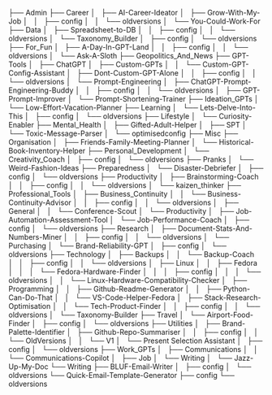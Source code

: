 ├── Admin
├── Career
│   ├── AI-Career-Ideator
│   ├── Grow-With-My-Job
│   │   ├── config
│   │   └── oldversions
│   └── You-Could-Work-For
├── Data
│   ├── Spreadsheet-to-DB
│   │   ├── config
│   │   └── oldversions
│   └── Taxonomy_Builder
│       ├── config
│       └── oldversions
├── For_Fun
│   ├── A-Day-In-GPT-Land
│   │   ├── config
│   │   └── oldversions
│   └── Ask-A-Sloth
├── Geopolitics_And_News
├── GPT-Tools
│   ├── ChatGPT
│   ├── Custom-GPTs
│   │   └── Custom-GPT-Config-Assistant
│   ├── Dont-Custom-GPT-Alone
│   │   ├── config
│   │   └── oldversions
│   └── Prompt-Engineering
│       ├── ChatGPT-Prompt-Engineering-Buddy
│       │   ├── config
│       │   └── oldversions
│       ├── GPT-Prompt-Improver
│       └── Prompt-Shortening-Trainer
├── Ideation_GPTs
│   └── Low-Effort-Vacation-Planner
├── Learning
│   └── Lets-Delve-Into-This
│       ├── config
│       └── oldversions
├── Lifestyle
│   └── Curiosity-Enabler
├── Mental_Health
│   ├── Gifted-Adult-Helper
│   ├── SPT
│   └── Toxic-Message-Parser
│       └── optimisedconfig
├── Misc
├── Organisation
│   ├── Friends-Family-Meeting-Planner
│   └── Historical-Book-Inventory-Helper
├── Personal_Development
│   └── Creativity_Coach
│       ├── config
│       └── oldversions
├── Pranks
│   └── Weird-Fashion-Ideas
├── Preparedness
│   └── Disaster-Debriefer
│       ├── config
│       └── oldversions
├── Productivity
│   ├── Brainstorming-Coach
│   │   ├── config
│   │   └── oldversions
│   └── kaizen_thinker
├── Professional_Tools
│   ├── Business_Continuity
│   │   └── Business-Continuity-Advisor
│   │       ├── config
│   │       └── oldversions
│   ├── General
│   │   └── Conference-Scout
│   └── Productivity
│       ├── Job-Automation-Assessment-Tool
│       └── Job-Performance-Coach
│           ├── config
│           └── oldversions
├── Research
│   ├── Document-Stats-And-Numbers-Miner
│   │   ├── config
│   │   └── oldversions
│   └── Purchasing
│       └── Brand-Reliability-GPT
│           ├── config
│           └── oldversions
├── Technology
│   ├── Backups
│   │   └── Backup-Coach
│   │       ├── config
│   │       └── oldversions
│   ├── Linux
│   │   ├── Fedora
│   │   │   └── Fedora-Hardware-Finder
│   │   │       ├── config
│   │   │       └── oldversions
│   │   └── Linux-Hardware-Compatibility-Checker
│   ├── Programming
│   │   ├── Github-Readme-Generator
│   │   ├── Python-Can-Do-That
│   │   └── VS-Code-Helper-Fedora
│   ├── Stack-Research-Optimisation
│   │   └── Tech-Product-Finder
│   │       ├── config
│   │       └── oldversions
│   └── Taxonomy-Builder
├── Travel
│   └── Airport-Food-Finder
│       ├── config
│       └── oldversions
├── Utilities
│   ├── Brand-Palette-Identifier
│   ├── Github-Repo-Summariser
│   │   ├── config
│   │   └── OldVersions
│   │       └── V1
│   └── Present Selection Assistant
│       ├── config
│       └── oldversions
├── Work_GPTs
│   ├── Communications
│   │   └── Communications-Copilot
│   ├── Job
│   └── Writing
│       └── Jazz-Up-My-Doc
└── Writing
    ├── BLUF-Email-Writer
    │   ├── config
    │   └── oldversions
    └── Quick-Email-Template-Generator
        ├── config
        └── oldversions

